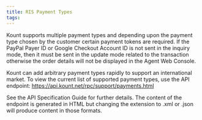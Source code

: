 ```yaml
---
title: RIS Payment Types
tags:
---
```


Kount supports multiple payment types and depending upon the payment type chosen by the customer certain payment tokens are required. If the PayPal Payer ID or Google Checkout Account ID is not sent in the inquiry mode, then it must be sent in the update mode related to the transaction otherwise the order details will not be displayed in the Agent Web Console.

Kount can add arbitrary payment types rapidly to support an international market. To view the current
list of supported payment types, use the API endpoint:
https://api.kount.net/rpc/support/payments.html

See the API Specification Guide for further details. The content of the endpoint is generated in HTML but
changing the extension to .xml or .json will produce content in those formats.
